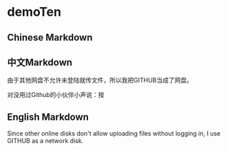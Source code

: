 # demoTen

## Chinese Markdown

## 中文Markdown

由于其他网盘不允许未登陆就传文件，所以我把GITHUB当成了网盘。

对没用过Github的小伙伴小声说：按

## English Markdown

Since other online disks don't allow uploading files without logging in, I use GITHUB as a network disk.
